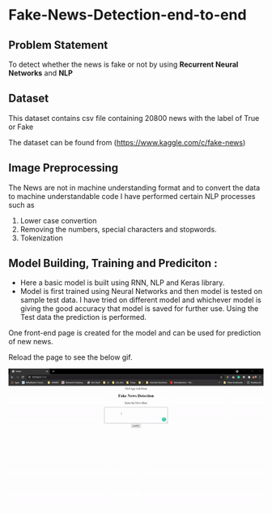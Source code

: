 # Fake-News-Detection-end-to-end


## Problem Statement
To detect whether the news is fake or not by using **Recurrent Neural Networks** and **NLP**

## Dataset 
This dataset contains csv file containing 20800 news with the label of True or Fake

The dataset can be found from (https://www.kaggle.com/c/fake-news)

## Image Preprocessing
The News are not in machine understanding format and to convert the data to machine understandable code I have performed certain NLP processes such as 

1.  Lower case convertion
2.  Removing the numbers, special characters and stopwords.
3.  Tokenization

## Model Building, Training and Prediciton :
* Here a basic model is built using RNN, NLP and Keras library.
* Model is first trained using Neural Networks and then model is tested on sample test data. I have tried on different model and whichever model is giving the good accuracy that model is saved for further use. Using the Test data the prediction is performed.

One front-end page is created for the model and can be used for prediction of new news.

Reload the page to see the below gif.

<img src="fake_news_detection.gif" title='fake_news_detection' width="750" align="center">

